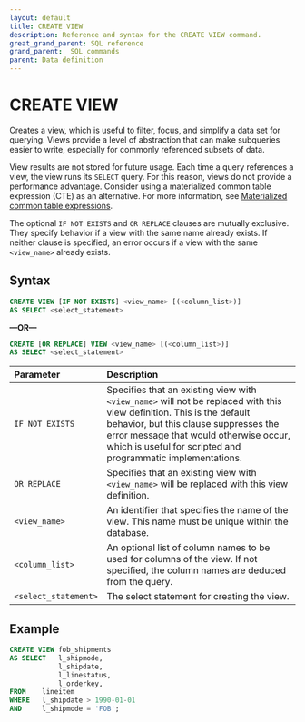 ```yaml
---
layout: default
title: CREATE VIEW
description: Reference and syntax for the CREATE VIEW command.
great_grand_parent: SQL reference
grand_parent:  SQL commands
parent: Data definition
---
```


# CREATE VIEW

Creates a view, which is useful to filter, focus, and simplify a data set for querying. Views provide a level of abstraction that can make subqueries easier to write, especially for commonly referenced subsets of data. 

View results are not stored for future usage. Each time a query references a view, the view runs its `SELECT` query. For this reason, views do not provide a performance advantage. Consider using a materialized common table expression (CTE) as an alternative. For more information, see [Materialized common table expressions](select.md#materialized-common-table-expressions-beta).

The optional `IF NOT EXISTS` and `OR REPLACE` clauses are mutually exclusive. They specify behavior if a view with the same name already exists. If neither clause is specified, an error occurs if a view with the same `<view_name>` already exists. 

## Syntax

```sql
CREATE VIEW [IF NOT EXISTS] <view_name> [(<column_list>)]
AS SELECT <select_statement>
```

**&mdash;OR&mdash;**

```sql
CREATE [OR REPLACE] VIEW <view_name> [(<column_list>)]
AS SELECT <select_statement>
```


| Parameter              | Description |
| :----------------------| :---------  |
| `IF NOT EXISTS`        | Specifies that an existing view with `<view_name>` will not be replaced with this view definition. This is the default behavior, but this clause suppresses the error message that would otherwise occur, which is useful for scripted and programmatic implementations.|
| `OR REPLACE`           | Specifies that an existing view with `<view_name>` will be replaced with this view definition.|  
| `<view_name>`          | An identifier that specifies the name of the view. This name must be unique within the database. |
| `<column_list>`        | An optional list of column names to be used for columns of the view. If not specified, the column names are deduced from the query. |
| `<select_statement>`   | The select statement for creating the view. |

## Example

```sql
CREATE VIEW fob_shipments
AS SELECT   l_shipmode,
            l_shipdate,
            l_linestatus,
            l_orderkey,
FROM    lineitem
WHERE   l_shipdate > 1990-01-01
AND     l_shipmode = 'FOB';
```
